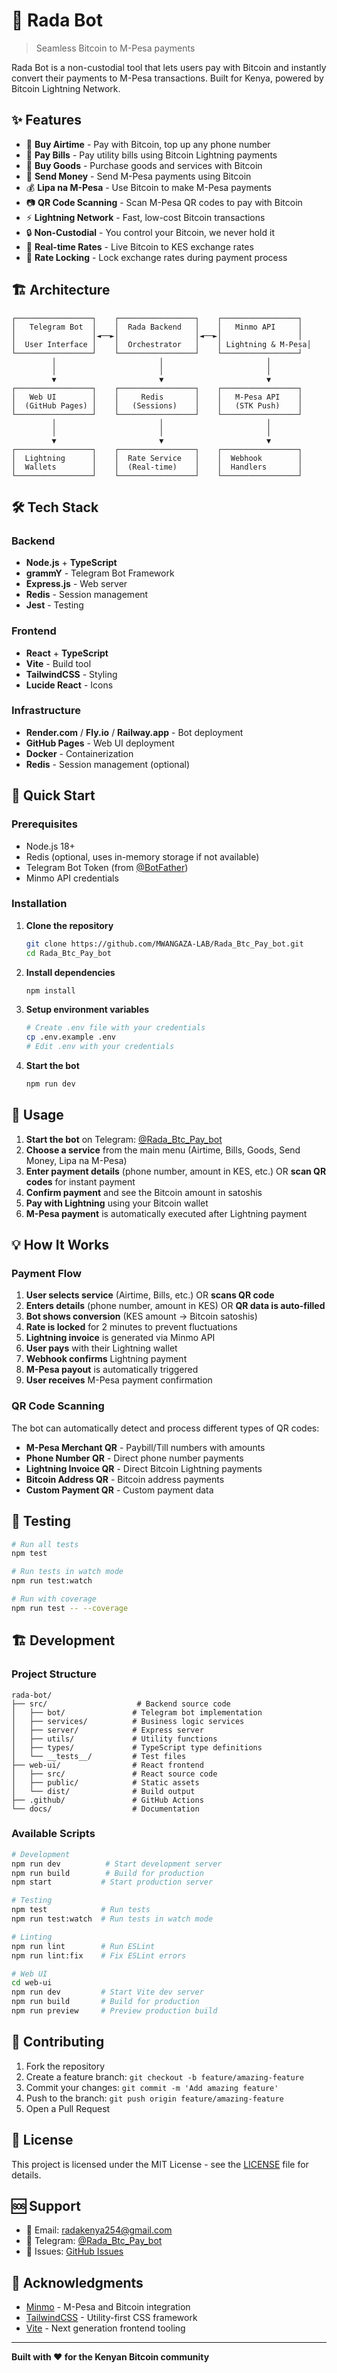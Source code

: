 # 🚀 Rada Bot

> Seamless Bitcoin to M-Pesa payments

Rada Bot is a non-custodial tool that lets users pay with Bitcoin and instantly convert their payments to M-Pesa transactions. Built for Kenya, powered by Bitcoin Lightning Network.

## ✨ Features

- 📱 **Buy Airtime** - Pay with Bitcoin, top up any phone number
- 🏢 **Pay Bills** - Pay utility bills using Bitcoin Lightning payments
- 🛒 **Buy Goods** - Purchase goods and services with Bitcoin
- 💸 **Send Money** - Send M-Pesa payments using Bitcoin
- 💰 **Lipa na M-Pesa** - Use Bitcoin to make M-Pesa payments
- 📷 **QR Code Scanning** - Scan M-Pesa QR codes to pay with Bitcoin
- ⚡ **Lightning Network** - Fast, low-cost Bitcoin transactions
- 🔒 **Non-Custodial** - You control your Bitcoin, we never hold it
- 💱 **Real-time Rates** - Live Bitcoin to KES exchange rates
- 🔄 **Rate Locking** - Lock exchange rates during payment process

## 🏗 Architecture

```
┌─────────────────┐    ┌─────────────────┐    ┌─────────────────┐
│   Telegram Bot  │    │  Rada Backend   │    │   Minmo API     │
│                 │◄──►│                 │◄──►│                 │
│  User Interface │    │  Orchestrator   │    │ Lightning & M-Pesa│
└─────────────────┘    └─────────────────┘    └─────────────────┘
         │                       │                       │
         │                       │                       │
         ▼                       ▼                       ▼
┌─────────────────┐    ┌─────────────────┐    ┌─────────────────┐
│   Web UI        │    │     Redis       │    │   M-Pesa API    │
│  (GitHub Pages) │    │   (Sessions)    │    │   (STK Push)    │
└─────────────────┘    └─────────────────┘    └─────────────────┘
         │                       │                       │
         │                       │                       │
         ▼                       ▼                       ▼
┌─────────────────┐    ┌─────────────────┐    ┌─────────────────┐
│  Lightning      │    │  Rate Service   │    │  Webhook        │
│  Wallets        │    │  (Real-time)    │    │  Handlers       │
└─────────────────┘    └─────────────────┘    └─────────────────┘
```

## 🛠 Tech Stack

### Backend
- **Node.js** + **TypeScript**
- **grammY** - Telegram Bot Framework
- **Express.js** - Web server
- **Redis** - Session management
- **Jest** - Testing

### Frontend
- **React** + **TypeScript**
- **Vite** - Build tool
- **TailwindCSS** - Styling
- **Lucide React** - Icons

### Infrastructure
- **Render.com** / **Fly.io** / **Railway.app** - Bot deployment
- **GitHub Pages** - Web UI deployment
- **Docker** - Containerization
- **Redis** - Session management (optional)

## 🚀 Quick Start

### Prerequisites

- Node.js 18+
- Redis (optional, uses in-memory storage if not available)
- Telegram Bot Token (from [@BotFather](https://t.me/BotFather))
- Minmo API credentials

### Installation

1. **Clone the repository**
   ```bash
   git clone https://github.com/MWANGAZA-LAB/Rada_Btc_Pay_bot.git
   cd Rada_Btc_Pay_bot
   ```

2. **Install dependencies**
   ```bash
   npm install
   ```

3. **Setup environment variables**
   ```bash
   # Create .env file with your credentials
   cp .env.example .env
   # Edit .env with your credentials
   ```

4. **Start the bot**
   ```bash
   npm run dev
   ```

## 📱 Usage

1. **Start the bot** on Telegram: [@Rada_Btc_Pay_bot](https://t.me/Rada_Btc_Pay_bot)
2. **Choose a service** from the main menu (Airtime, Bills, Goods, Send Money, Lipa na M-Pesa)
3. **Enter payment details** (phone number, amount in KES, etc.) OR **scan QR codes** for instant payment
4. **Confirm payment** and see the Bitcoin amount in satoshis
5. **Pay with Lightning** using your Bitcoin wallet
6. **M-Pesa payment** is automatically executed after Lightning payment

## 💡 How It Works

### Payment Flow
1. **User selects service** (Airtime, Bills, etc.) OR **scans QR code**
2. **Enters details** (phone number, amount in KES) OR **QR data is auto-filled**
3. **Bot shows conversion** (KES amount → Bitcoin satoshis)
4. **Rate is locked** for 2 minutes to prevent fluctuations
5. **Lightning invoice** is generated via Minmo API
6. **User pays** with their Lightning wallet
7. **Webhook confirms** Lightning payment
8. **M-Pesa payout** is automatically triggered
9. **User receives** M-Pesa payment confirmation

### QR Code Scanning
The bot can automatically detect and process different types of QR codes:
- **M-Pesa Merchant QR** - Paybill/Till numbers with amounts
- **Phone Number QR** - Direct phone number payments
- **Lightning Invoice QR** - Direct Bitcoin Lightning payments
- **Bitcoin Address QR** - Bitcoin address payments
- **Custom Payment QR** - Custom payment data

## 🧪 Testing

```bash
# Run all tests
npm test

# Run tests in watch mode
npm run test:watch

# Run with coverage
npm run test -- --coverage
```

## 🏗 Development

### Project Structure

```
rada-bot/
├── src/                    # Backend source code
│   ├── bot/               # Telegram bot implementation
│   ├── services/          # Business logic services
│   ├── server/            # Express server
│   ├── utils/             # Utility functions
│   ├── types/             # TypeScript type definitions
│   └── __tests__/         # Test files
├── web-ui/                # React frontend
│   ├── src/               # React source code
│   ├── public/            # Static assets
│   └── dist/              # Build output
├── .github/               # GitHub Actions
└── docs/                  # Documentation
```

### Available Scripts

```bash
# Development
npm run dev          # Start development server
npm run build        # Build for production
npm start           # Start production server

# Testing
npm test            # Run tests
npm run test:watch  # Run tests in watch mode

# Linting
npm run lint        # Run ESLint
npm run lint:fix    # Fix ESLint errors

# Web UI
cd web-ui
npm run dev         # Start Vite dev server
npm run build       # Build for production
npm run preview     # Preview production build
```

## 🤝 Contributing

1. Fork the repository
2. Create a feature branch: `git checkout -b feature/amazing-feature`
3. Commit your changes: `git commit -m 'Add amazing feature'`
4. Push to the branch: `git push origin feature/amazing-feature`
5. Open a Pull Request

## 📄 License

This project is licensed under the MIT License - see the [LICENSE](LICENSE) file for details.

## 🆘 Support

- 📧 Email: radakenya254@gmail.com
- 💬 Telegram: [@Rada_Btc_Pay_bot](https://t.me/Rada_Btc_Pay_bot)
- 🐛 Issues: [GitHub Issues](https://github.com/MWANGAZA-LAB/Rada_Btc_Pay_bot/issues)

## 🙏 Acknowledgments

- [Minmo](https://minmo.to/) - M-Pesa and Bitcoin integration
- [TailwindCSS](https://tailwindcss.com/) - Utility-first CSS framework
- [Vite](https://vitejs.dev/) - Next generation frontend tooling

---

**Built with ❤️ for the Kenyan Bitcoin community**
